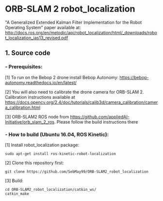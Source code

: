 # ORB-SLAM 2 robot_localization

"A Generalized Extended Kalman Filter Implementation for the Robot Operating System" paper available at: http://docs.ros.org/en/melodic/api/robot_localization/html/_downloads/robot_localization_ias13_revised.pdf 

## 1. Source code
### - Prerequisites:

[1] To run on the Bebop 2 drone install Bebop Autonomy: https://bebop-autonomy.readthedocs.io/en/latest/
    
[2] You will also need to calibrate the drone camera for ORB-SLAM 2. Calibration instructions available at    https://docs.opencv.org/2.4/doc/tutorials/calib3d/camera_calibration/camera_calibration.html

[3] ORB-SLAM2 ROS node from https://github.com/appliedAI-Initiative/orb_slam_2_ros. Please follow the build instructions there

### - How to build (Ubuntu 16.04, ROS Kinetic):
[1] Install robot_localization package:
````
sudo apt-get install ros-kinetic-robot-localization
````
[2] Clone this repository first:
````
git clone https://github.com/SebMay99/ORB-SLAM2_robot_localization
````
[3] Build:
````
cd ORB-SLAM2_robot_localization/catkin_ws/
catkin_make
````


